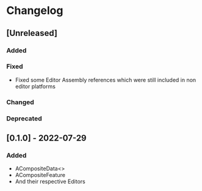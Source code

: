# Changelog

## [Unreleased]

### Added
### Fixed
- Fixed some Editor Assembly references which were still included in non editor platforms
### Changed
### Deprecated

## [0.1.0] - 2022-07-29

### Added
- ACompositeData<>
- ACompositeFeature
- And their respective Editors
